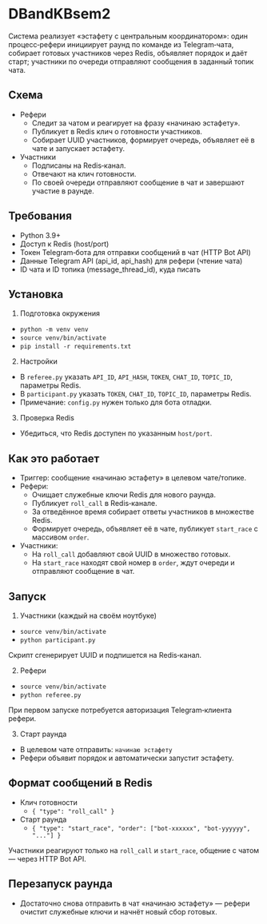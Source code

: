 # DBandKBsem2

Система реализует «эстафету с центральным координатором»: один процесс‑рефери инициирует раунд по команде из Telegram‑чата, собирает готовых участников через Redis, объявляет порядок и даёт старт; участники по очереди отправляют сообщения в заданный топик чата.

## Схема

- Рефери
  - Следит за чатом и реагирует на фразу «начинаю эстафету».
  - Публикует в Redis клич о готовности участников.
  - Собирает UUID участников, формирует очередь, объявляет её в чате и запускает эстафету.
- Участники
  - Подписаны на Redis‑канал.
  - Отвечают на клич готовности.
  - По своей очереди отправляют сообщение в чат и завершают участие в раунде.

## Требования

- Python 3.9+
- Доступ к Redis (host/port)
- Токен Telegram‑бота для отправки сообщений в чат (HTTP Bot API)
- Данные Telegram API (api_id, api_hash) для рефери (чтение чата)
- ID чата и ID топика (message_thread_id), куда писать

## Установка

1) Подготовка окружения
- `python -m venv venv`
- `source venv/bin/activate`
- `pip install -r requirements.txt`

2) Настройки
- В `referee.py` указать `API_ID`, `API_HASH`, `TOKEN`, `CHAT_ID`, `TOPIC_ID`, параметры Redis.
- В `participant.py` указать `TOKEN`, `CHAT_ID`, `TOPIC_ID`, параметры Redis.
- Примечание: `config.py` нужен только для бота отладки.

3) Проверка Redis
- Убедиться, что Redis доступен по указанным `host/port`.

## Как это работает

- Триггер: сообщение «начинаю эстафету» в целевом чате/топике.
- Рефери:
  - Очищает служебные ключи Redis для нового раунда.
  - Публикует `roll_call` в Redis‑канале.
  - За отведённое время собирает ответы участников в множестве Redis.
  - Формирует очередь, объявляет её в чате, публикует `start_race` с массивом `order`.
- Участники:
  - На `roll_call` добавляют свой UUID в множество готовых.
  - На `start_race` находят свой номер в `order`, ждут очереди и отправляют сообщение в чат.

## Запуск

1) Участники (каждый на своём ноутбуке)
- `source venv/bin/activate`
- `python participant.py`

Скрипт сгенерирует UUID и подпишется на Redis‑канал.

2) Рефери
- `source venv/bin/activate`
- `python referee.py`

При первом запуске потребуется авторизация Telegram‑клиента рефери.

3) Старт раунда
- В целевом чате отправить: `начинаю эстафету`
- Рефери объявит порядок и автоматически запустит эстафету.

## Формат сообщений в Redis

- Клич готовности
  - `{ "type": "roll_call" }`
- Старт раунда
  - `{ "type": "start_race", "order": ["bot-xxxxxx", "bot-yyyyyy", "..."] }`

Участники реагируют только на `roll_call` и `start_race`, общение с чатом — через HTTP Bot API.

## Перезапуск раунда

- Достаточно снова отправить в чат «начинаю эстафету» — рефери очистит служебные ключи и начнёт новый сбор готовых.
